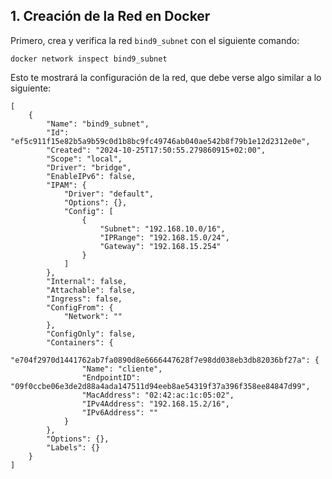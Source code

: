  ## 1. Creación de la Red en Docker

Primero, crea y verifica la red `bind9_subnet` con el siguiente comando:

```
docker network inspect bind9_subnet
```

Esto te mostrará la configuración de la red, que debe verse algo similar a lo siguiente:

```
[
    {
        "Name": "bind9_subnet",
        "Id": "ef5c911f15e82b5a9b59c0d1b8bc9fc49746ab040ae542b8f79b1e12d2312e0e",
        "Created": "2024-10-25T17:50:55.279860915+02:00",
        "Scope": "local",
        "Driver": "bridge",
        "EnableIPv6": false,
        "IPAM": {
            "Driver": "default",
            "Options": {},
            "Config": [
                {
                    "Subnet": "192.168.10.0/16",
                    "IPRange": "192.168.15.0/24",
                    "Gateway": "192.168.15.254"
                }
            ]
        },
        "Internal": false,
        "Attachable": false,
        "Ingress": false,
        "ConfigFrom": {
            "Network": ""
        },
        "ConfigOnly": false,
        "Containers": {
            "e704f2970d1441762ab7fa0890d8e6666447628f7e98dd038eb3db82036bf27a": {
                "Name": "cliente",
                "EndpointID": "09f0ccbe06e3de2d88a4ada147511d94eeb8ae54319f37a396f358ee84847d99",
                "MacAddress": "02:42:ac:1c:05:02",
                "IPv4Address": "192.168.15.2/16",
                "IPv6Address": ""
            }
        },
        "Options": {},
        "Labels": {}
    }
]
```


